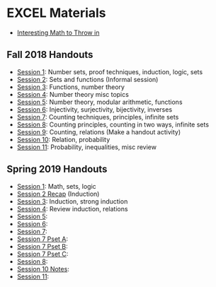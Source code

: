 # EXCEL Materials

- [Interesting Math to Throw in](InterestingMath.md)

## Fall 2018 Handouts

- [Session 1](F18-handouts/1.pdf): Number sets, proof techniques, induction, logic, sets
- [Session 2](F18-handouts/2.pdf): Sets and functions (Informal session)
- [Session 3](F18-handouts/3.pdf): Functions, number theory
- [Session 4](F18-handouts/4.pdf): Number theory misc topics
- [Session 5](F18-handouts/5.pdf): Number theory, modular arithmetic, functions
- [Session 6](F18-handouts/6.pdf): Injectivity, surjectivity, bijectivity, inverses
- [Session 7](F18-handouts/7.pdf): Counting techniques, principles, infinite sets
- [Session 8](F18-handouts/8.pdf): Counting principles, counting in two ways, infinite sets
- [Session 9](F18-handouts/9.pdf): Counting, relations (Make a handout activity)
- [Session 10](F18-handouts/10.pdf): Relation, probability
- [Session 11](F18-handouts/11.pdf): Probability, inequalities, misc review

## Spring 2019 Handouts

- [Session 1](S19-handouts/1.pdf): Math, sets, logic
- [Session 2 Recap](S19-handouts/2-recap.jpg) (Induction)
- [Session 3](S19-handouts/3.pdf): Induction, strong induction
- [Session 4](S19-handouts/4.pdf): Review induction, relations
- [Session 5](S19-handouts/5.pdf):
- [Session 6](S19-handouts/6.pdf):
- [Session 7](S19-handouts/7.pdf):
- [Session 7 Pset A](S19-handouts/7-pset-A.pdf):
- [Session 7 Pset B](S19-handouts/7-pset-B.pdf):
- [Session 7 Pset C](S19-handouts/7-pset-C.pdf):
- [Session 8](S19-handouts/8.pdf):
- [Session 10 Notes](S19-handouts/10-notes.pdf):
- [Session 11](S19-handouts/11.pdf):
